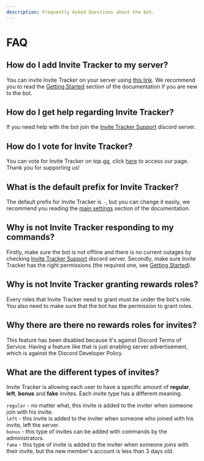 ```yaml
---
description: Frequently Asked Questions about the bot.
---
```


# FAQ

## How do I add Invite Tracker to my server?

You can invite Invite Tracker on your server using [this link](https://invite.invite-tracker.com/). We recommend you to read the [Getting Started](https://docs.invite-tracker.com/#getting-started) section of the documentation if you are new to the bot.

## How do I get help regarding Invite Tracker?

If you need help with the bot join the [Invite Tracker Support](https://support.invite-tracker.com/) discord server.

## How do I vote for Invite Tracker?

You can vote for Invite Tracker on top.gg, click [here](https://top.gg/bot/720351927581278219) to access our page. Thank you for supporting us!

## What is the default prefix for Invite Tracker?

The default prefix for Invite Tracker is `-`, but you can change it easily, we recommend you reading the [main settings](https://docs.invite-tracker.com/invite-tracker/main-settings) section of the documentation.

## Why is not Invite Tracker responding to my commands?

Firstly, make sure the bot is not offline and there is no current outages by checking [Invite Tracker Support](https://support.invite-tracker.com/) discord server. Secondly, make sure Invite Tracker has the right permissions \(the required one, see [Getting Started](https://docs.invite-tracker.com/#getting-started)\).

## Why is not Invite Tracker granting rewards roles?

Every roles that Invite Tracker need to grant must be under the bot's role. You also need to make sure that the bot has the permission to grant roles.

## Why there are there no rewards roles for invites?

This feature has been disabled because it's against Discord Terms of Service. Having a feature like that is just enabling server advertisement, which is against the Discord Developer Policy.

## What are the different types of invites?

Invite Tracker is allowing each user to have a specific amount of **regular**, **left**, **bonus** and **fake** invites. Each invite type has a different meaning.

`regular` - no matter what, this invite is added to the inviter when someone join with his invite.  
`left` - this invite is added to the inviter when someone who joined with his invite, left the server.  
`bonus` - this type of invites can be added with commands by the administrators.  
`fake` - this type of invite is added to the inviter when someone joins with their invite, but the new member's account is less than 3 days old.

